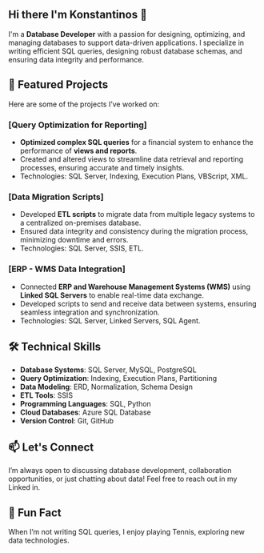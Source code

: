 ## Hi there I'm Konstantinos 👋

I'm a **Database Developer** with a passion for designing, optimizing, and managing databases to support data-driven applications.
I specialize in writing efficient SQL queries, designing robust database schemas, and ensuring data integrity and performance.

## 🚀 Featured Projects

Here are some of the projects I’ve worked on:

### [Query Optimization for Reporting]
- **Optimized complex SQL queries** for a financial system to enhance the performance of **views and reports**.
- Created and altered views to streamline data retrieval and reporting processes, ensuring accurate and timely insights.
- Technologies: SQL Server, Indexing, Execution Plans, VBScript, XML.

### [Data Migration Scripts]
- Developed **ETL scripts** to migrate data from multiple legacy systems to a centralized on-premises database.
- Ensured data integrity and consistency during the migration process, minimizing downtime and errors.
- Technologies: SQL Server, SSIS, ETL.

### [ERP - WMS Data Integration]
- Connected **ERP and Warehouse Management Systems (WMS)** using **Linked SQL Servers** to enable real-time data exchange.
- Developed scripts to send and receive data between systems, ensuring seamless integration and synchronization.
- Technologies: SQL Server, Linked Servers, SQL Agent.

## 🛠️ Technical Skills

- **Database Systems**: SQL Server, MySQL, PostgreSQL
- **Query Optimization**: Indexing, Execution Plans, Partitioning
- **Data Modeling**: ERD, Normalization, Schema Design
- **ETL Tools**: SSIS
- **Programming Languages**: SQL, Python
- **Cloud Databases**: Azure SQL Database
- **Version Control**: Git, GitHub

## 📫 Let's Connect

I’m always open to discussing database development, collaboration opportunities, or just chatting about data! Feel free to reach out in my Linked in.


## 🌟 Fun Fact

When I’m not writing SQL queries, I enjoy playing Tennis, exploring new data technologies.
